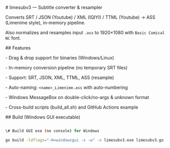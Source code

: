 \# limesubv3 — Subtitle converter \& resampler



Converts SRT / JSON (Youtube) / XML (IQIYI) / TTML (Youtube) → ASS (Limenime style), in-memory pipeline.

Also normalizes and resamples input `.ass` to 1920×1080 with `Basic Comical NC` font.



\## Features

\- Drag \& drop support for binaries (Windows/Linux)

\- In-memory conversion pipeline (no temporary SRT files)

\- Support: SRT, JSON, XML, TTML, ASS (resample)

\- Auto-naming: `<name>_Limenime.ass` with auto-numbering

\- Windows MessageBox on double-click/no-args \& unknown format

\- Cross-build scripts (build_all.sh) and GitHub Actions example



\## Build (Windows GUI executable)

```bash

\# Build GUI exe (no console) for Windows

go build -ldflags="-H=windowsgui -s -w" -o limesubv3.exe limesubv3.go





